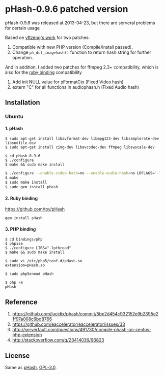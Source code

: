 # pHash-0.9.6 patched version

pHash-0.9.6 was released at 2013-04-23, but there are serveral problems for certain usage

Based on [yftzeng's work](https://github.com/yftzeng/pHash-0.9.6-patches) for two patches:

1. Compatible with new PHP version (Compile/Install passed).
2. Change `ph_dct_imagehash()` function to return hash string for further operation.

And in addition, I added two patches for ffmpeg 2.3+ compatibility, which is also for the [ruby binding](https://github.com/toy/pHash) compatibility

1. Add init NULL value for pFormatCtx (Fixed Video hash)
2. extern "C" for all functions in audiophash.h (Fixed Audio hash)

## Installation

### Ubuntu

#### 1. pHash

```
$ sudo apt-get install libavformat-dev libmpg123-dev libsamplerate-dev libsndfile-dev
$ sudo apt-get install cimg-dev libavcodec-dev ffmpeg libswscale-dev
```

```
$ cd pHash-0.9.6
$ ./configure
$ make && sudo make install
```

```sh
$ ./configure --enable-video-hash=no --enable-audio-hash=no LDFLAGS='-lpthread'
$ make
$ sudo make install
$ sudo gem install pHash
```

#### 2. Ruby binding

https://github.com/toy/pHash

```
gem install pHash
```

#### 3. PHP binding

```
$ cd bindings/php
$ phpize
$ ./configure LIBS="-lpthread"
$ make && sudo make install
```

```
$ sudo vi /etc/php5/conf.d/pHash.so
extension=pHash.so
```

```
$ sudo php5enmod pHash
```

```
$ php -m
pHash
```

## Reference

1. https://github.com/lucidix/phash/commit/5be2d454c932152e9b2395e21f97a008c6bd8766
2. https://github.com/eaccelerator/eaccelerator/issues/33
3. http://serverfault.com/questions/491730/compile-phash-on-centos-php-extension
4. http://stackoverflow.com/q/23414036/96823

## License

Same as [pHash](http://www.phash.org/), [GPL-3.0](http://www.gnu.org/licenses/gpl-3.0.html).
